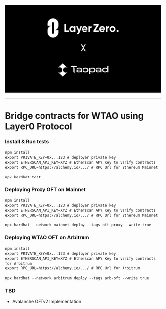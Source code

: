 <div align="center">
    <img alt="LayerZero" src="resources/logo.png"/>
</div>

---

# Bridge contracts for WTAO using Layer0 Protocol

### Install & Run tests

```shell
npm install
export PRIVATE_KEY=0x...123 # deployer private key
export ETHERSCAN_API_KEY=XYZ # Etherscan APY Key to verify contracts
export RPC_URL=https://alchemy.io/.../ # RPC Url for Ethereum Mainnet

npx hardhat test
```

### Deploying Proxy OFT on Mainnet

```shell
npm install
export PRIVATE_KEY=0x...123 # deployer private key
export ETHERSCAN_API_KEY=XYZ # Etherscan APY Key to verify contracts
export RPC_URL=https://alchemy.io/.../ # RPC Url for Ethereum Mainnet

npx hardhat --network mainnet deploy --tags oft-proxy --write true
```


### Deploying WTAO OFT on Arbitrum

```shell
npm install
export PRIVATE_KEY=0x...123 # deployer private key
export ETHERSCAN_API_KEY=XYZ # Etherscan APY Key to verify contracts for Arbitrum
export RPC_URL=https://alchemy.io/.../ # RPC Url for Arbitrum

npx hardhat --network arbitrum deploy --tags arb-oft --write true
```

### TBD
- Avalanche OFTv2 Implementation